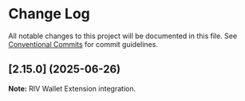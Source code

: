 # Change Log

All notable changes to this project will be documented in this file.
See [Conventional Commits](https://conventionalcommits.org) for commit guidelines.

## [2.15.0] (2025-06-26)

**Note:** RIV Wallet Extension integration.
